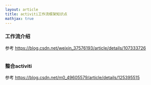 ```yaml
---
layout: article
title: activiti工作流框架知识点
mathjax: true
---
```

### 工作流介绍

参考 https://blog.csdn.net/weixin_37576193/article/details/107333726

```

```

### 整合activiti

参考 https://blog.csdn.net/m0_49605579/article/details/125395515

```

```


